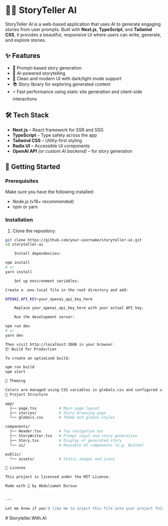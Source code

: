 # 🧙‍♂️ StoryTeller AI

StoryTeller AI is a web-based application that uses AI to generate engaging stories from user
prompts. Built with **Next.js**, **TypeScript**, and **Tailwind CSS**, it provides a beautiful,
responsive UI where users can write, generate, and explore stories.

## ✨ Features

- 📜 Prompt-based story generation
- 🧠 AI-powered storytelling
- 🎨 Clean and modern UI with dark/light mode support
- 📚 Story library for exploring generated content
- ⚡ Fast performance using static site generation and client-side interactions

## 🛠️ Tech Stack

- **Next.js** – React framework for SSR and SSG
- **TypeScript** – Type safety across the app
- **Tailwind CSS** – Utility-first styling
- **Radix UI** – Accessible UI components
- **OpenAI API** _(or custom AI backend)_ – for story generation

## 🚀 Getting Started

### Prerequisites

Make sure you have the following installed:

- Node.js (v18+ recommended)
- npm or yarn

### Installation

1. Clone the repository:

```bash
git clone https://github.com/your-username/storyteller-ai.git
cd storyteller-ai

    Install dependencies:

npm install
# or
yarn install

    Set up environment variables:

Create a .env.local file in the root directory and add:

OPENAI_API_KEY=your_openai_api_key_here

    Replace your_openai_api_key_here with your actual API key.

    Run the development server:

npm run dev
# or
yarn dev

Then visit http://localhost:3000 in your browser.
📦 Build for Production

To create an optimized build:

npm run build
npm start

🎨 Theming

Colors are managed using CSS variables in globals.css and configured via tailwind.config.ts. You can switch between light and dark themes using the toggle in the top-right corner.
📁 Project Structure

app/
  ├── page.tsx          # Main page layout
  ├── stories/          # Story browsing page
  └── globals.css       # Theme and global styles

components/
  ├── Header.tsx        # Top navigation bar
  ├── StoryWriter.tsx   # Prompt input and story generation
  ├── Story.tsx         # Display of generated story
  └── ui/               # Reusable UI components (e.g. Button)

public/
  └── assets/           # Static images and icons

📄 License

This project is licensed under the MIT License.

Made with 💜 by Abdulsamet Dursun


---

Let me know if you'd like me to inject this file into your project folder and regenerate the `.zip`.
```
#   S t o r y t e l l e r . W i t h . A I  
 
